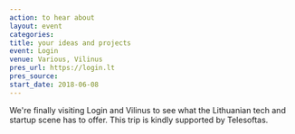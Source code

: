 ```yaml
---
action: to hear about
layout: event
categories:
title: your ideas and projects
event: Login
venue: Various, Vilinus
pres_url: https://login.lt
pres_source:
start_date: 2018-06-08
---
```


We're finally visiting Login and Vilinus to see what the Lithuanian tech and startup scene has to offer. This trip is kindly supported by Telesoftas.
